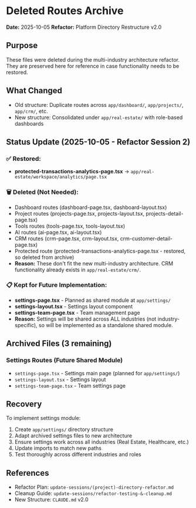 # Deleted Routes Archive

**Date:** 2025-10-05
**Refactor:** Platform Directory Restructure v2.0

## Purpose
These files were deleted during the multi-industry architecture refactor. They are preserved here for reference in case functionality needs to be restored.

## What Changed
- Old structure: Duplicate routes across `app/dashboard/`, `app/projects/`, `app/crm/`, etc.
- New structure: Consolidated under `app/real-estate/` with role-based dashboards

## Status Update (2025-10-05 - Refactor Session 2)

### ✅ Restored:
- **protected-transactions-analytics-page.tsx** → `app/real-estate/workspace/analytics/page.tsx`

### 🗑️ Deleted (Not Needed):
- Dashboard routes (dashboard-page.tsx, dashboard-layout.tsx)
- Project routes (projects-page.tsx, projects-layout.tsx, projects-detail-page.tsx)
- Tools routes (tools-page.tsx, tools-layout.tsx)
- AI routes (ai-page.tsx, ai-layout.tsx)
- CRM routes (crm-page.tsx, crm-layout.tsx, crm-customer-detail-page.tsx)
- Protected route (protected-transactions-analytics-page.tsx - restored, so deleted from archive)
- **Reason:** These don't fit the new multi-industry architecture. CRM functionality already exists in `app/real-estate/crm/`.

### 📋 Kept for Future Implementation:
- **settings-page.tsx** - Planned as shared module at `app/settings/`
- **settings-layout.tsx** - Settings layout component
- **settings-team-page.tsx** - Team management page
- **Reason:** Settings will be shared across ALL industries (not industry-specific), so will be implemented as a standalone shared module.

## Archived Files (3 remaining)

### Settings Routes (Future Shared Module)
- `settings-page.tsx` - Settings main page (planned for `app/settings/`)
- `settings-layout.tsx` - Settings layout
- `settings-team-page.tsx` - Team settings page

## Recovery
To implement settings module:
1. Create `app/settings/` directory structure
2. Adapt archived settings files to new architecture
3. Ensure settings work across all industries (Real Estate, Healthcare, etc.)
4. Update imports to match new paths
5. Test thoroughly across different industries and roles

## References
- Refactor Plan: `update-sessions/(project)-directory-refactor.md`
- Cleanup Guide: `update-sessions/refactor-testing-&-cleanup.md`
- New Structure: `CLAUDE.md` v2.0
